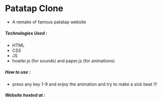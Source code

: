 # Patatap Clone
* A remake of famous patatap website

##### Technologies Used :
* HTML
* CSS
* JS
* howler.js (for sounds) and paper.js (for animations)

##### How to use :
* press any key 1-9 and enjoy the animation and try to make a sick beat !!!

##### Website hosted at : 
